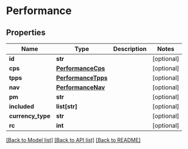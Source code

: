 # Performance

## Properties
Name | Type | Description | Notes
------------ | ------------- | ------------- | -------------
**id** | **str** |  | [optional] 
**cps** | [**PerformanceCps**](PerformanceCps.md) |  | [optional] 
**tpps** | [**PerformanceTpps**](PerformanceTpps.md) |  | [optional] 
**nav** | [**PerformanceNav**](PerformanceNav.md) |  | [optional] 
**pm** | **str** |  | [optional] 
**included** | **list[str]** |  | [optional] 
**currency_type** | **str** |  | [optional] 
**rc** | **int** |  | [optional] 

[[Back to Model list]](../README.md#documentation-for-models) [[Back to API list]](../README.md#documentation-for-api-endpoints) [[Back to README]](../README.md)


